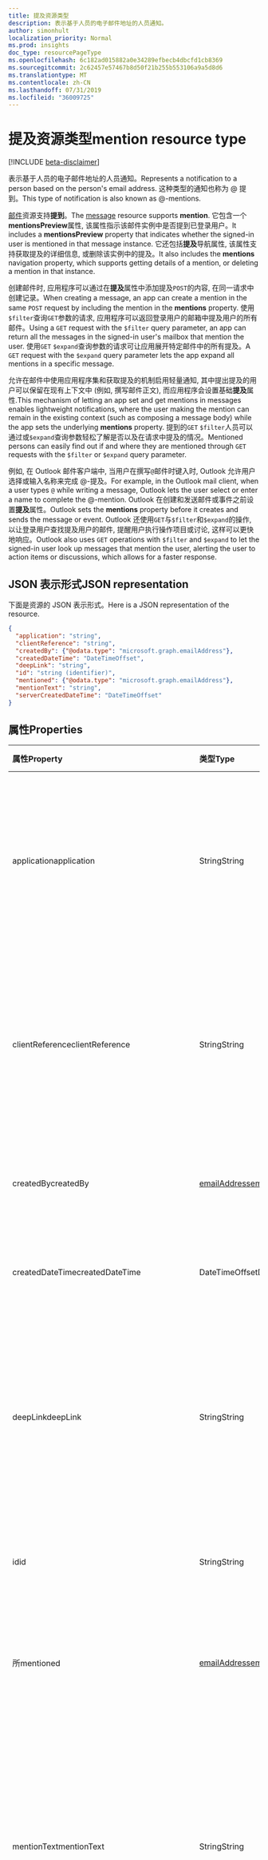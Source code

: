 ```yaml
---
title: 提及资源类型
description: 表示基于人员的电子邮件地址的人员通知。
author: simonhult
localization_priority: Normal
ms.prod: insights
doc_type: resourcePageType
ms.openlocfilehash: 6c182ad015882a0e34289efbecb4dbcfd1cb8369
ms.sourcegitcommit: 2c62457e57467b8d50f21b255b553106a9a5d8d6
ms.translationtype: MT
ms.contentlocale: zh-CN
ms.lasthandoff: 07/31/2019
ms.locfileid: "36009725"
---
```

# <a name="mention-resource-type"></a><span data-ttu-id="26505-103">提及资源类型</span><span class="sxs-lookup"><span data-stu-id="26505-103">mention resource type</span></span>

[!INCLUDE [beta-disclaimer](../../includes/beta-disclaimer.md)]

<span data-ttu-id="26505-104">表示基于人员的电子邮件地址的人员通知。</span><span class="sxs-lookup"><span data-stu-id="26505-104">Represents a notification to a person based on the person's email address.</span></span> <span data-ttu-id="26505-105">这种类型的通知也称为 @ 提到。</span><span class="sxs-lookup"><span data-stu-id="26505-105">This type of notification is also known as @-mentions.</span></span>

<span data-ttu-id="26505-106">[邮件](../resources/message.md)资源支持**提到**。</span><span class="sxs-lookup"><span data-stu-id="26505-106">The [message](../resources/message.md) resource supports **mention**.</span></span> <span data-ttu-id="26505-107">它包含一个**mentionsPreview**属性, 该属性指示该邮件实例中是否提到已登录用户。</span><span class="sxs-lookup"><span data-stu-id="26505-107">It includes a **mentionsPreview** property that indicates whether the signed-in user is mentioned in that message instance.</span></span> <span data-ttu-id="26505-108">它还包括**提及**导航属性, 该属性支持获取提及的详细信息, 或删除该实例中的提及。</span><span class="sxs-lookup"><span data-stu-id="26505-108">It also includes the **mentions** navigation property, which supports getting details of a mention, or deleting a mention in that instance.</span></span>

<span data-ttu-id="26505-109">创建邮件时, 应用程序可以通过在**提及**属性中添加提及`POST`的内容, 在同一请求中创建记录。</span><span class="sxs-lookup"><span data-stu-id="26505-109">When creating a message, an app can create a mention in the same `POST` request by including the mention in the **mentions** property.</span></span> <span data-ttu-id="26505-110">使用`$filter`查询`GET`参数的请求, 应用程序可以返回登录用户的邮箱中提及用户的所有邮件。</span><span class="sxs-lookup"><span data-stu-id="26505-110">Using a `GET` request with the `$filter` query parameter, an app can return all the messages in the signed-in user's mailbox that mention the user.</span></span> <span data-ttu-id="26505-111">使用`GET` `$expand`查询参数的请求可让应用展开特定邮件中的所有提及。</span><span class="sxs-lookup"><span data-stu-id="26505-111">A `GET` request with the `$expand` query parameter lets the app expand all mentions in a specific message.</span></span>

<span data-ttu-id="26505-112">允许在邮件中使用应用程序集和获取提及的机制启用轻量通知, 其中提出提及的用户可以保留在现有上下文中 (例如, 撰写邮件正文), 而应用程序会设置基础**提及**属性.</span><span class="sxs-lookup"><span data-stu-id="26505-112">This mechanism of letting an app set and get mentions in messages enables lightweight notifications, where the user making the mention can remain in the existing context (such as composing a message body) while the app sets the underlying **mentions** property.</span></span> <span data-ttu-id="26505-113">提到的`GET` `$filter`人员可以通过或`$expand`查询参数轻松了解是否以及在请求中提及的情况。</span><span class="sxs-lookup"><span data-stu-id="26505-113">Mentioned persons can easily find out if and where they are mentioned through `GET` requests with the `$filter` or `$expand` query parameter.</span></span>  

<span data-ttu-id="26505-114">例如, 在 Outlook 邮件客户端中, 当用户在撰写`@`邮件时键入时, Outlook 允许用户选择或输入名称来完成 @-提及。</span><span class="sxs-lookup"><span data-stu-id="26505-114">For example, in the Outlook mail client, when a user types `@` while writing a message, Outlook lets the user select or enter a name to complete the @-mention.</span></span> <span data-ttu-id="26505-115">Outlook 在创建和发送邮件或事件之前设置**提及**属性。</span><span class="sxs-lookup"><span data-stu-id="26505-115">Outlook sets the **mentions** property before it creates and sends the message or event.</span></span> <span data-ttu-id="26505-116">Outlook 还使用`GET`与`$filter`和`$expand`的操作, 以让登录用户查找提及用户的邮件, 提醒用户执行操作项目或讨论, 这样可以更快地响应。</span><span class="sxs-lookup"><span data-stu-id="26505-116">Outlook also uses `GET` operations with `$filter` and `$expand` to let the signed-in user look up messages that mention the user, alerting the user to action items or discussions, which allows for a faster response.</span></span>


## <a name="json-representation"></a><span data-ttu-id="26505-117">JSON 表示形式</span><span class="sxs-lookup"><span data-stu-id="26505-117">JSON representation</span></span>

<span data-ttu-id="26505-118">下面是资源的 JSON 表示形式。</span><span class="sxs-lookup"><span data-stu-id="26505-118">Here is a JSON representation of the resource.</span></span>

<!-- {
  "blockType": "resource",
  "optionalProperties": [

  ],
  "@odata.type": "microsoft.graph.mention"
}-->

```json
{
  "application": "string",
  "clientReference": "string",
  "createdBy": {"@odata.type": "microsoft.graph.emailAddress"},
  "createdDateTime": "DateTimeOffset",
  "deepLink": "string",
  "id": "string (identifier)",
  "mentioned": {"@odata.type": "microsoft.graph.emailAddress"},
  "mentionText": "string",
  "serverCreatedDateTime": "DateTimeOffset"
}

```
## <a name="properties"></a><span data-ttu-id="26505-119">属性</span><span class="sxs-lookup"><span data-stu-id="26505-119">Properties</span></span>
| <span data-ttu-id="26505-120">属性</span><span class="sxs-lookup"><span data-stu-id="26505-120">Property</span></span>     | <span data-ttu-id="26505-121">类型</span><span class="sxs-lookup"><span data-stu-id="26505-121">Type</span></span>   |<span data-ttu-id="26505-122">说明</span><span class="sxs-lookup"><span data-stu-id="26505-122">Description</span></span>|
|:---------------|:--------|:----------|
|<span data-ttu-id="26505-123">application</span><span class="sxs-lookup"><span data-stu-id="26505-123">application</span></span> | <span data-ttu-id="26505-124">String</span><span class="sxs-lookup"><span data-stu-id="26505-124">String</span></span> | <span data-ttu-id="26505-125">在其中创建提及的应用程序的名称。</span><span class="sxs-lookup"><span data-stu-id="26505-125">The name of the application where the mention is created.</span></span> <span data-ttu-id="26505-126">可选。</span><span class="sxs-lookup"><span data-stu-id="26505-126">Optional.</span></span> <span data-ttu-id="26505-127">不会对**邮件**使用和默认为 null。</span><span class="sxs-lookup"><span data-stu-id="26505-127">Not used and defaulted as null for **message**.</span></span> |
|<span data-ttu-id="26505-128">clientReference</span><span class="sxs-lookup"><span data-stu-id="26505-128">clientReference</span></span> | <span data-ttu-id="26505-129">String</span><span class="sxs-lookup"><span data-stu-id="26505-129">String</span></span> | <span data-ttu-id="26505-130">代表资源实例的父项的唯一标识符。</span><span class="sxs-lookup"><span data-stu-id="26505-130">A unique identifier that represents a parent of the resource instance.</span></span> <span data-ttu-id="26505-131">可选。</span><span class="sxs-lookup"><span data-stu-id="26505-131">Optional.</span></span> <span data-ttu-id="26505-132">不会对**邮件**使用和默认为 null。</span><span class="sxs-lookup"><span data-stu-id="26505-132">Not used and defaulted as null for **message**.</span></span> |
|<span data-ttu-id="26505-133">createdBy</span><span class="sxs-lookup"><span data-stu-id="26505-133">createdBy</span></span>  | [<span data-ttu-id="26505-134">emailAddress</span><span class="sxs-lookup"><span data-stu-id="26505-134">emailAddress</span></span>](../resources/emailaddress.md) | <span data-ttu-id="26505-135">提出提及的用户的电子邮件信息。</span><span class="sxs-lookup"><span data-stu-id="26505-135">The email information of the user who made the mention.</span></span> |
|<span data-ttu-id="26505-136">createdDateTime</span><span class="sxs-lookup"><span data-stu-id="26505-136">createdDateTime</span></span>  |<span data-ttu-id="26505-137">DateTimeOffset</span><span class="sxs-lookup"><span data-stu-id="26505-137">DateTimeOffset</span></span> |<span data-ttu-id="26505-138">在客户端上创建提及的日期和时间。</span><span class="sxs-lookup"><span data-stu-id="26505-138">The date and time that the mention is created on the client.</span></span> |
|<span data-ttu-id="26505-139">deepLink</span><span class="sxs-lookup"><span data-stu-id="26505-139">deepLink</span></span> | <span data-ttu-id="26505-140">String</span><span class="sxs-lookup"><span data-stu-id="26505-140">String</span></span> | <span data-ttu-id="26505-141">指向资源实例中提及的上下文的深层 web 链接。</span><span class="sxs-lookup"><span data-stu-id="26505-141">A deep web link to the context of the mention in the resource instance.</span></span> <span data-ttu-id="26505-142">可选。</span><span class="sxs-lookup"><span data-stu-id="26505-142">Optional.</span></span> <span data-ttu-id="26505-143">不会对**邮件**使用和默认为 null。</span><span class="sxs-lookup"><span data-stu-id="26505-143">Not used and defaulted as null for **message**.</span></span> |
|<span data-ttu-id="26505-144">id</span><span class="sxs-lookup"><span data-stu-id="26505-144">id</span></span> | <span data-ttu-id="26505-145">String</span><span class="sxs-lookup"><span data-stu-id="26505-145">String</span></span>| <span data-ttu-id="26505-146">资源实例中提及的唯一标识符。</span><span class="sxs-lookup"><span data-stu-id="26505-146">The unique identifier of a mention in a resource instance.</span></span>|
|<span data-ttu-id="26505-147">所</span><span class="sxs-lookup"><span data-stu-id="26505-147">mentioned</span></span> | [<span data-ttu-id="26505-148">emailAddress</span><span class="sxs-lookup"><span data-stu-id="26505-148">emailAddress</span></span>](../resources/emailaddress.md) | <span data-ttu-id="26505-149">提到的人员的电子邮件信息。</span><span class="sxs-lookup"><span data-stu-id="26505-149">The email information of the mentioned person.</span></span> <span data-ttu-id="26505-150">必需。</span><span class="sxs-lookup"><span data-stu-id="26505-150">Required.</span></span> |
|<span data-ttu-id="26505-151">mentionText</span><span class="sxs-lookup"><span data-stu-id="26505-151">mentionText</span></span> | <span data-ttu-id="26505-152">String</span><span class="sxs-lookup"><span data-stu-id="26505-152">String</span></span> | <span data-ttu-id="26505-153">可选。</span><span class="sxs-lookup"><span data-stu-id="26505-153">Optional.</span></span> <span data-ttu-id="26505-154">不会对**邮件**使用和默认为 null。</span><span class="sxs-lookup"><span data-stu-id="26505-154">Not used and defaulted as null for **message**.</span></span> <span data-ttu-id="26505-155">若要获取邮件中提及的内容, 请改为查看邮件的**bodyPreview**属性。</span><span class="sxs-lookup"><span data-stu-id="26505-155">To get the mentions in a message, see the **bodyPreview** property of the message instead.</span></span> |
|<span data-ttu-id="26505-156">serverCreatedDateTime</span><span class="sxs-lookup"><span data-stu-id="26505-156">serverCreatedDateTime</span></span> | <span data-ttu-id="26505-157">DateTimeOffset</span><span class="sxs-lookup"><span data-stu-id="26505-157">DateTimeOffset</span></span> | <span data-ttu-id="26505-158">在服务器上创建提及的日期和时间。</span><span class="sxs-lookup"><span data-stu-id="26505-158">The date and time that the mention is created on the server.</span></span> <span data-ttu-id="26505-159">可选。</span><span class="sxs-lookup"><span data-stu-id="26505-159">Optional.</span></span> <span data-ttu-id="26505-160">不会对**邮件**使用和默认为 null。</span><span class="sxs-lookup"><span data-stu-id="26505-160">Not used and defaulted as null for **message**.</span></span> |

## <a name="relationships"></a><span data-ttu-id="26505-161">关系</span><span class="sxs-lookup"><span data-stu-id="26505-161">Relationships</span></span>
<span data-ttu-id="26505-162">无</span><span class="sxs-lookup"><span data-stu-id="26505-162">None</span></span>


## <a name="methods"></a><span data-ttu-id="26505-163">方法</span><span class="sxs-lookup"><span data-stu-id="26505-163">Methods</span></span>

| <span data-ttu-id="26505-164">方法</span><span class="sxs-lookup"><span data-stu-id="26505-164">Method</span></span>           | <span data-ttu-id="26505-165">返回类型</span><span class="sxs-lookup"><span data-stu-id="26505-165">Return Type</span></span>    |<span data-ttu-id="26505-166">说明</span><span class="sxs-lookup"><span data-stu-id="26505-166">Description</span></span>|
|:---------------|:--------|:----------|
|<span data-ttu-id="26505-167">[Post](../api/user-sendmail.md#request-2)和 send</span><span class="sxs-lookup"><span data-stu-id="26505-167">[Post](../api/user-sendmail.md#request-2) and send</span></span> | <span data-ttu-id="26505-168">无</span><span class="sxs-lookup"><span data-stu-id="26505-168">None</span></span> | <span data-ttu-id="26505-169">创建并将提及作为新邮件的一部分发送。</span><span class="sxs-lookup"><span data-stu-id="26505-169">Create and send mentions as part of a new message.</span></span>|
|<span data-ttu-id="26505-170">[发布](../api/user-post-messages.md#request-2)到新草稿</span><span class="sxs-lookup"><span data-stu-id="26505-170">[Post](../api/user-post-messages.md#request-2) to a new draft</span></span> | <span data-ttu-id="26505-171">包含一个或多个**提及**对象的[邮件](../resources/message.md)。</span><span class="sxs-lookup"><span data-stu-id="26505-171">[message](../resources/message.md) that contains one or more **mention** objects.</span></span> | <span data-ttu-id="26505-172">创建新邮件的草稿并包含一个或多个**提及**的对象。</span><span class="sxs-lookup"><span data-stu-id="26505-172">Create a draft of a new message and include one or more **mention** objects.</span></span>|
|<span data-ttu-id="26505-173">[获取](../api/user-list-messages.md#request-2)涉及我的邮件</span><span class="sxs-lookup"><span data-stu-id="26505-173">[Get](../api/user-list-messages.md#request-2) messages mentioning me</span></span> | <span data-ttu-id="26505-174">[message](../resources/message.md) 集合</span><span class="sxs-lookup"><span data-stu-id="26505-174">[message](../resources/message.md) collection</span></span> | <span data-ttu-id="26505-175">获取已登录用户邮箱中的所有邮件, 其中包含此用户的**提及**。</span><span class="sxs-lookup"><span data-stu-id="26505-175">Get all the messages in the signed-in user's mailbox that contain a **mention** of this user.</span></span>|
|<span data-ttu-id="26505-176">[获取](../api/message-get.md#request-2)邮件及其提及内容</span><span class="sxs-lookup"><span data-stu-id="26505-176">[Get](../api/message-get.md#request-2) a message and its mentions</span></span> | <span data-ttu-id="26505-177">[message](../resources/message.md) 集合</span><span class="sxs-lookup"><span data-stu-id="26505-177">[message](../resources/message.md) collection</span></span> | <span data-ttu-id="26505-178">获取邮件并展开邮件中每个**提及**的详细信息。</span><span class="sxs-lookup"><span data-stu-id="26505-178">Get a message and expand the details of each **mention** in the message.</span></span>|
|<span data-ttu-id="26505-179">[删除](../api/message-delete.md#request-2)提及</span><span class="sxs-lookup"><span data-stu-id="26505-179">[Delete](../api/message-delete.md#request-2) a mention</span></span> | <span data-ttu-id="26505-180">无</span><span class="sxs-lookup"><span data-stu-id="26505-180">None</span></span> |<span data-ttu-id="26505-181">在已登录用户的邮箱中删除指定邮件中指定的提及项。</span><span class="sxs-lookup"><span data-stu-id="26505-181">Deletes the specified mention in the specified message in the signed-in user's mailbox.</span></span> |

<!-- uuid: 8fcb5dbc-d5aa-4681-8e31-b001d5168d79
2015-10-25 14:57:30 UTC -->
<!--
{
  "type": "#page.annotation",
  "description": "mention resource",
  "keywords": "",
  "section": "documentation",
  "tocPath": "",
  "suppressions": []
}
-->
